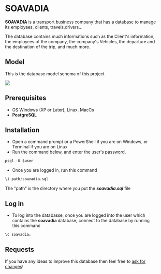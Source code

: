 # SOAVADIA

**SOAVADIA** is a transport business company that has a database to manage its employees, clients, travels,drivers...

The database contains much informations such as the Client's information, the employees of the company, the company's Vehicles, the departure and the destination of the trip, and much more.

## Model
This is the database model schema of this project
<p align="left">
  <img src="https://github.com/Herizoran/soavadia/blob/main/images/Soavadia_schema.jpg" />
</p>

## Prerequisites
* OS Windows (XP or Later), Linux, MacOs
* **PostgreSQL**


## Installation
- Open a command prompt or a PowerShell if you are on Windows, or Terminal if you are on Linux
- Run the command below, and enter the user's password.
``` sql
psql -U $user
```
- Once you are logged in, run this command
``` sql
\i path/soavadia.sql
```
The "path" is the directory where you put the ***soavadia.sql*** file

## Log in
- To log into the databasse, once you are logged into the user which contains the **soavadia** database, connect to the database by running this command

``` sql
\c soavadia;
```
## Requests
If you have any ideas to improve this database then feel free to <a href='https://github.com/Herizoran/soavadia/pulls'>ask for changes</a>!
